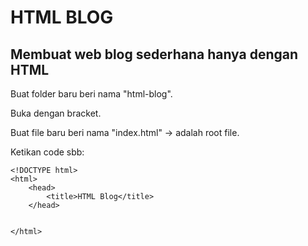 # HTML BLOG
## Membuat web blog sederhana hanya dengan HTML

Buat folder baru beri nama "html-blog".

Buka dengan bracket.

Buat file baru beri nama "index.html" -> adalah root file.

Ketikan code sbb:

	<!DOCTYPE html>
	<html>
		<head>
			<title>HTML Blog</title>
		</head>
		
		
	</html>